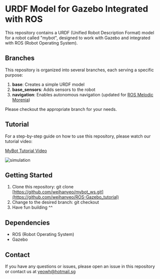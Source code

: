# URDF Model for Gazebo Integrated with ROS

This repository contains a URDF (Unified Robot Description Format) model for a robot called "mybot", designed to work with Gazebo and integrated with ROS (Robot Operating System).

## Branches

This repository is organized into several branches, each serving a specific purpose:

1. **base**: Creates a simple URDF model
2. **base_sensors**: Adds sensors to the robot
3. **navigation**: Enables autonomous navigation (updated for [ROS Melodic Morenia](http://wiki.ros.org/melodic))

Please checkout the appropriate branch for your needs.

## Tutorial

For a step-by-step guide on how to use this repository, please watch our tutorial video:

[MyBot Tutorial Video](https://t.ly/Prcyw)

![simulation](https://github.com/weihanyeo/ROS-Gazebo_tutorial/assets/36888332/09e68fa7-50c1-40e0-adf7-791ec4ea7bd9)



## Getting Started

1. Clone this repository: git clone [https://github.com/weihanyeo/mybot_ws.git](https://github.com/weihanyeo/ROS-Gazebo_tutorial)
2. Change to the desired branch: git checkout <your-desired-branch-name>
3. Have fun building ^^

## Dependencies

- ROS (Robot Operating System)
- Gazebo

## Contact

If you have any questions or issues, please open an issue in this repository or contact us at [yeowh@hotmail.sg](yeowh@hotmail.sg)
